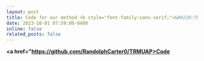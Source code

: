 ```yaml
---
layout: post
title: Code for our method <b style="font-family:sans-serif;">&#8220;TRM-UAP&#58; Enhancing the Transferability of Data-Free Universal Adversarial Perturbation via Truncated Ratio Maximization (ICCV2023)&#8221;</b> is released!
date: 2023-10-01 07:59:00-0400
inline: false
related_posts: false
---
```


<b> <a href="https://github.com/RandolphCarter0/TRMUAP>Code</a> </b>
